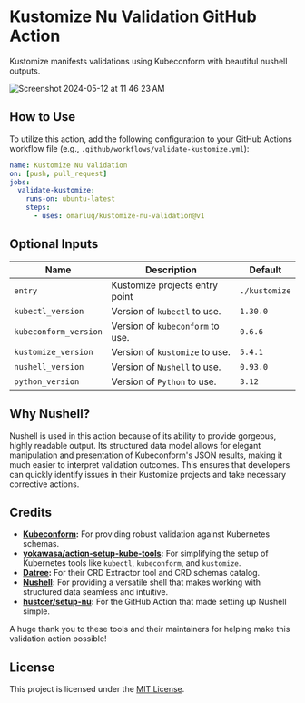 # Kustomize Nu Validation GitHub Action

Kustomize manifests validations using Kubeconform with beautiful nushell outputs.

![Screenshot 2024-05-12 at 11 46 23 AM](https://github.com/omarluq/kustomize-nu-validation/assets/84993125/40613318-ba70-4b42-9825-84276a975fad)

## How to Use

To utilize this action, add the following configuration to your GitHub Actions workflow file (e.g., `.github/workflows/validate-kustomize.yml`):

```yaml
name: Kustomize Nu Validation
on: [push, pull_request]
jobs:
  validate-kustomize:
    runs-on: ubuntu-latest
    steps:
      - uses: omarluq/kustomize-nu-validation@v1
```

## Optional Inputs

| Name                  | Description                      | Default       |
| --------------------- | -------------------------------- | ------------- |
| `entry`               | Kustomize projects entry point   | `./kustomize` |
| `kubectl_version`     | Version of `kubectl` to use.     | `1.30.0`      |
| `kubeconform_version` | Version of `kubeconform` to use. | `0.6.6`       |
| `kustomize_version`   | Version of `kustomize` to use.   | `5.4.1`       |
| `nushell_version`     | Version of `Nushell` to use.     | `0.93.0`      |
| `python_version`      | Version of `Python` to use.      | `3.12`        |

## Why Nushell?

Nushell is used in this action because of its ability to provide gorgeous, highly readable output. Its structured data model allows for elegant manipulation and presentation of Kubeconform's JSON results, making it much easier to interpret validation outcomes. This ensures that developers can quickly identify issues in their Kustomize projects and take necessary corrective actions.

## Credits

- **[Kubeconform](https://github.com/yannh/kubeconform):** For providing robust validation against Kubernetes schemas.
- **[yokawasa/action-setup-kube-tools](https://github.com/yokawasa/action-setup-kube-tools):** For simplifying the setup of Kubernetes tools like `kubectl`, `kubeconform`, and `kustomize`.
- **[Datree](https://github.com/datreeio/CRDs-catalog):** For their CRD Extractor tool and CRD schemas catalog.
- **[Nushell](https://github.com/nushell/nushell):** For providing a versatile shell that makes working with structured data seamless and intuitive.
- **[hustcer/setup-nu](https://github.com/hustcer/setup-nu):** For the GitHub Action that made setting up Nushell simple.

A huge thank you to these tools and their maintainers for helping make this validation action possible!

## License

This project is licensed under the [MIT License](LICENSE.md).
